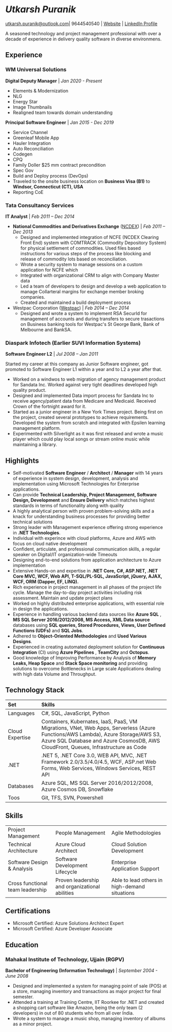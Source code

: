 # ***Utkarsh Puranik*** 

[utkarsh.puranik@outlook.com](mailto:utkarsh.puranik@outlook.com?subject=Regarding%20your%20resume)| 9644540540 | [Website](http://utkarshpuranik.com) | [LinkedIn Profile](https://in.linkedin.com/in/utkarshpuranik)

A seasoned technology and project management professional with over a decade of experience in delivery quality software in diverse environmens.

## Experience

### WM Universal Solutions
**Digital Deputy Manager** | *Jan 2020 - Present*

- Elements & Modernization
- NLG
- Energy Star
- Image Thumbnails
- Realigned team towards domain understanding

**Principal Software Engineer** | *Jan 2015 - Dec 2019*

- Service Channel 
- Greenleaf Mobile App
- Hauler Integration
- Auto Reconciliation
- Codegen
- CPQ
- Family Doller $25 mm contract precondition
- Spec Gov
- Build and Deploy process (DevOps)
- Traveled to the onsite business location on **Business Visa (B1)** to **Windsor, Connecticut (CT), USA**
- Reporting CoE


### Tata Consultancy Services
**IT Analyst** | *Feb 2011 – Dec 2014*

- **National Commodities and Derivatives Exchange** ([NCDEX](https://www.ncdex.com)) | *Feb 2011 – Dec 2013*
  - Designed and implemented integration of NCFE (NCDEX Clearing Front End) system with COMTRACK (Commodity Depository System) for physical settlement of commodities. Used files based instructions for various steps of the process like blocking and release of commodity lots based on reconciliation.
  - Wrote a security system to manage sessions on a custom application for NCFE which
  - Integrated with organizational CRM to align with Company Master data
  - Led a team of developers to design and develop a web application to manage Collarteral margins for exchange member broking companies.
  - Created and maintained a build deployment process
- Westpac Corporation ([Westpac](https://www.westpac.com.au/)) | *Feb 2014 – Dec 2014*
  - Designed and wrote a system to implement RSA SecurId for management of accounts and during transfers to secure trasactions on Business banking tools for Westpac's St George Bank, Bank of Melbourne and BankSA.

### Diaspark Infotech (Earlier SUVI Information Systems)
**Software Engineer L2** | *Jul 2008 – Jan 2011*

Started my career at this company as Junior Software engineer, got promoted to Software Engineer L1 within a year and to L2 a year after that.

- Worked on a windwos to web migration of agency management product for Sandata Inc. Worked against very tight deadlines developed high quality product.
- Designed and implemented Data import process for Sandata Inc to receive agency/patient data from Medicare and Medicaid. Received Crown of the fortnight award for it.
- Started as a junior engineer in a New York Times project. Being first on the project, created several prototypes to achieve requirements. Developed the system from scratch and integrated with Epsilen learning management platform.
- Experimented with Silverlight as it was first released and wrote a music player which could play local songs or stream online music while maintaining a library.
   

## Highlights

- Self-motivated **Software Engineer** / **Architect** / **Manager** with 14 years of experience in system design, development, analysis and implementation using Microsoft Technologies for Enterprise applications.
- Can provide **Technical Leadership, Project Management, Software Design, Development** and **Ensure Delivery** which matches highest standards in terms of functionality along with quality 
- A highly analytical person with proven problem-solving skills and a knack for understanding business processes for providing better technical solutions
- Strong leader with Management experience offering strong experience in **.NET Technologies**.
- Individual with experince with cloud platforms, Azure and AWS with focus on cloud native development
- Confident, articulate, and professional communication skills, a regular speaker on Digital/IT organization-wide Timeouts
- Designing end-to-end solutions from application architecture to Azure implementation
- Extensive Hands-on and expertise in **.NET Core,** **C#, ASP.NET, .NET Core MVC, WCF, Web API, T-SQL/PL-SQL, JavaScript, jQuery, AJAX, WCF, ORM (Dapper, EF, LINQ).**
- Rich experience in project management in all phases of the project life cycle. Manage the day-to-day project activities including risk assessment. Maintain and update project plans
- Worked on highly distributed enterprise applications, with essential role in design the applications.
- Experience in handling various backend data sources like **Azure SQL** , **MS SQL Server 2016/2012/2008, MS Access, XML Data source** databases using **SQL queries, Stored Procedures, Views, User Defined Functions (UDFs)** and **SQL Jobs**.
- Adhered to **Object-Oriented Methodologies** and **Used Various Designs**.
- Experienced in creating automated deployment solution for **Continuous Integration** (CI) using **Azure Pipelines** , **TeamCity** and **Octopus**.
- Good knowledge of Improving Performance by Analysis of **Memory Leaks, Heap Space** and **Stack Space monitoring** and providing solutions to overcome Bottlenecks in Large scale Applications dealing with high data Volume and Throughput.

## Technology Stack

|Set|Skills|
|:--- |:---------------- |
| Languages | C#, SQL, JavaScript, Python |
| Cloud Expertise | Containers, Kubernates, IaaS, PaaS, VM Migrations, VNet, Web Apps, Serverless (Azure Functions/AWS Lambda), Azure Storage/AWS S3, Azure SQL Database and Azure CosmosDB, AWS CloudFront, Queues, Infrastructure as Code |
| .NET | .NET 5, .NET Core 3.0, WEB API, MVC, .NET Framework 2.0/3.5/4.0/4.5, WCF, ASP.net Web Forms, Web Services, Windows Services, REST API |
| Databases | Azure SQL, MS SQL Server 2016/2012/2008, Azure Cosmos DB, Snowflake |
| Toos | Git, TFS, SVN, Powershell |

## Skills
||||
|-------|----------|---------|
|Project Management|People Management|Agile Methodologies|
|Technical Architecture|Azure Cloud Architect|Cloud Solution Development|
|Software Design &amp; Analysis|Software Development Lifecycle|Enterprise Application Support|
|Cross functional team leadership|Proven leadership and organizational abilities|Able to lead others in high-demand situations|

## Certifications

- Microsoft Certified: Azure Solutions Architect Expert
- Microsoft Certified: Azure Developer Associate


## Education

### **Mahakal Institute of Technology, Ujjain** (RGPV)
**Bachelor of Engineering (Information Technology)** | *September 2004 - June 2008*

- Designed and implemented a system for managing point of sale (POS) at a store, managing inventory and transactions as major project for final semester.
- Attended a training at Training Centre, IIT Roorkee for .NET and created a shopping cart software like Amazon, being the only team (2 developers) in out of 80 students who from all over India.
- Wrote a system to manage a music shop, managing inventory of albums as a minor project.